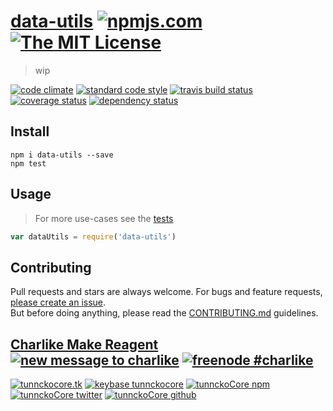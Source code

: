 # [data-utils][author-www-url] [![npmjs.com][npmjs-img]][npmjs-url] [![The MIT License][license-img]][license-url] 

> wip

[![code climate][codeclimate-img]][codeclimate-url] [![standard code style][standard-img]][standard-url] [![travis build status][travis-img]][travis-url] [![coverage status][coveralls-img]][coveralls-url] [![dependency status][david-img]][david-url]


## Install
```
npm i data-utils --save
npm test
```


## Usage
> For more use-cases see the [tests](./test.js)

```js
var dataUtils = require('data-utils')
```


## Contributing
Pull requests and stars are always welcome. For bugs and feature requests, [please create an issue](https://github.com/tunnckoCore/data-utils/issues/new).  
But before doing anything, please read the [CONTRIBUTING.md](./CONTRIBUTING.md) guidelines.


## [Charlike Make Reagent](http://j.mp/1stW47C) [![new message to charlike][new-message-img]][new-message-url] [![freenode #charlike][freenode-img]][freenode-url]

[![tunnckocore.tk][author-www-img]][author-www-url] [![keybase tunnckocore][keybase-img]][keybase-url] [![tunnckoCore npm][author-npm-img]][author-npm-url] [![tunnckoCore twitter][author-twitter-img]][author-twitter-url] [![tunnckoCore github][author-github-img]][author-github-url]


[npmjs-url]: https://www.npmjs.com/package/data-utils
[npmjs-img]: https://img.shields.io/npm/v/data-utils.svg?label=data-utils

[license-url]: https://github.com/tunnckoCore/data-utils/blob/master/LICENSE.md
[license-img]: https://img.shields.io/badge/license-MIT-blue.svg


[codeclimate-url]: https://codeclimate.com/github/tunnckoCore/data-utils
[codeclimate-img]: https://img.shields.io/codeclimate/github/tunnckoCore/data-utils.svg

[travis-url]: https://travis-ci.org/tunnckoCore/data-utils
[travis-img]: https://img.shields.io/travis/tunnckoCore/data-utils.svg

[coveralls-url]: https://coveralls.io/r/tunnckoCore/data-utils
[coveralls-img]: https://img.shields.io/coveralls/tunnckoCore/data-utils.svg

[david-url]: https://david-dm.org/tunnckoCore/data-utils
[david-img]: https://img.shields.io/david/tunnckoCore/data-utils.svg

[standard-url]: https://github.com/feross/standard
[standard-img]: https://img.shields.io/badge/code%20style-standard-brightgreen.svg


[author-www-url]: http://www.tunnckocore.tk
[author-www-img]: https://img.shields.io/badge/www-tunnckocore.tk-fe7d37.svg

[keybase-url]: https://keybase.io/tunnckocore
[keybase-img]: https://img.shields.io/badge/keybase-tunnckocore-8a7967.svg

[author-npm-url]: https://www.npmjs.com/~tunnckocore
[author-npm-img]: https://img.shields.io/badge/npm-~tunnckocore-cb3837.svg

[author-twitter-url]: https://twitter.com/tunnckoCore
[author-twitter-img]: https://img.shields.io/badge/twitter-@tunnckoCore-55acee.svg

[author-github-url]: https://github.com/tunnckoCore
[author-github-img]: https://img.shields.io/badge/github-@tunnckoCore-4183c4.svg

[freenode-url]: http://webchat.freenode.net/?channels=charlike
[freenode-img]: https://img.shields.io/badge/freenode-%23charlike-5654a4.svg

[new-message-url]: https://github.com/tunnckoCore/messages
[new-message-img]: https://img.shields.io/badge/ask%20me-anything-green.svg